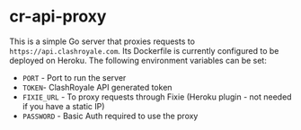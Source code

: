 # cr-api-proxy

This is a simple Go server that proxies requests to `https://api.clashroyale.com`. Its Dockerfile is currently configured to be deployed on Heroku. The following environment variables can be set:

- `PORT` - Port to run the server
- `TOKEN`- ClashRoyale API generated token
- `FIXIE_URL` - To proxy requests through Fixie (Heroku plugin - not needed if you have a static IP)
- `PASSWORD` - Basic Auth required to use the proxy

